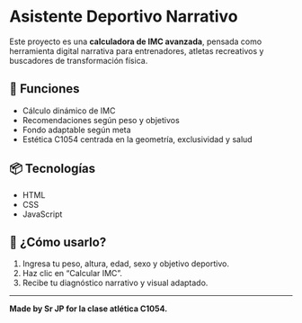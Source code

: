# Asistente Deportivo Narrativo

Este proyecto es una **calculadora de IMC avanzada**, pensada como herramienta digital narrativa para entrenadores, atletas recreativos y buscadores de transformación física.

## 🎯 Funciones

- Cálculo dinámico de IMC
- Recomendaciones según peso y objetivos
- Fondo adaptable según meta
- Estética C1054 centrada en la geometría, exclusividad y salud

## 📦 Tecnologías

- HTML
- CSS
- JavaScript

## 🚀 ¿Cómo usarlo?

1. Ingresa tu peso, altura, edad, sexo y objetivo deportivo.
2. Haz clic en “Calcular IMC”.
3. Recibe tu diagnóstico narrativo y visual adaptado.

---

**Made by Sr JP for la clase atlética C1054.**
